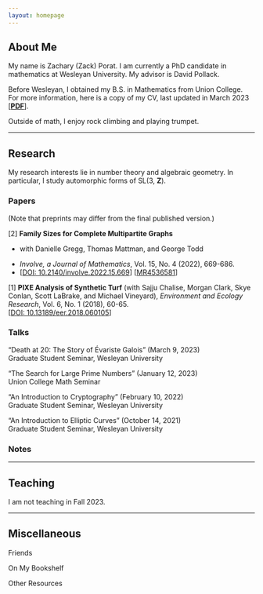 ```yaml
---
layout: homepage
---
```


## <a name="about"></a> About Me

My name is Zachary (Zack) Porat.  I am currently a PhD candidate in mathematics at Wesleyan University.  My advisor is David Pollack.

Before Wesleyan, I obtained my B.S. in Mathematics from Union College.  For more information, here is a copy of my CV, last updated in March 2023 [[**PDF**](site.cv_link)].

Outside of math, I enjoy rock climbing and playing trumpet.

---

## Research 

My research interests lie in number theory and algebraic geometry.  In particular, I study automorphic forms of SL(3, **Z**).

### Papers

(Note that preprints may differ from the final published version.)

[2] **Family Sizes for Complete Multipartite Graphs** 
<ul style="margin:0">
    <li> with Danielle Gregg, Thomas Mattman, and George Todd </li>
</ul >


* *Involve, a Journal of Mathematics*, Vol. 15, No. 4 (2022), 669-686.
* <i class="fas fa-external-link-alt"></i> [[DOI: 10.2140/involve.2022.15.669](https://msp.org/involve/2022/15-4/p07.xhtml)] [[MR4536581](https://mathscinet.ams.org/mathscinet/article?mr=4536581)]

[1] **PIXE Analysis of Synthetic Turf** (with Sajju Chalise, Morgan Clark, Skye Conlan, Scott LaBrake, and Michael Vineyard), *Environment and Ecology Research*, Vol. 6, No. 1 (2018), 60-65.\
<i class="fas fa-external-link-alt"></i> [[DOI: 10.13189/eer.2018.060105](https://www.hrpub.org/journals/article_info.php?aid=6770)]

### Talks

“Death at 20: The Story of Évariste Galois” (March 9, 2023) \
<i class="fas fa-map-pin"></i> Graduate Student Seminar, Wesleyan University

“The Search for Large Prime Numbers” (January 12, 2023) \
<i class="fas fa-map-pin"></i> Union College Math Seminar

“An Introduction to Cryptography” (February 10, 2022)\
<i class="fas fa-map-pin"></i> Graduate Student Seminar, Wesleyan University

“An Introduction to Elliptic Curves” (October 14, 2021)\
<i class="fas fa-map-pin"></i> Graduate Student Seminar, Wesleyan University


### Notes

---

## Teaching

I am not teaching in Fall 2023.

---

## <a name="misc"></a> Miscellaneous

Friends

On My Bookshelf

Other Resources

